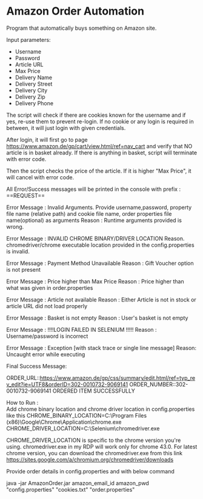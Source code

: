 # Amazon Order Automation



Program that automatically buys something on Amazon site.

Input parameters:
- Username
- Password
- Article URL
- Max Price
- Delivery Name
- Delivery Street
- Delivery City
- Delivery Zip
- Delivery Phone


The script will check if there are cookies known for the username and if yes, re-use them to prevent re-login. If no cookie or any login is required in between, it will just login with given credentials.

After login, it will first go to page https://www.amazon.de/gp/cart/view.html/ref=nav_cart and verify that NO article is in basket already. If there is anything in basket, script will terminate with error code.

Then the script checks the price of the article. If it is higher "Max Price", it will cancel with error code.



All Error/Success messages will be printed in the console with prefix :  ==REQUEST==

Error Message : Invalid Arguments. Provide username,password, property file name (relative path) and cookie file name, order properties file name(optional) as arguments
Reason : Runtime arguments provided is wrong.

Error Message : INVALID CHROME BINARY/DRIVER LOCATION
Reason. chromedriver/chrome executable location provided in the config.properties is invalid.

Error Message : Payment Method Unavailable
Reason : Gift Voucher option is not present 

Error Message : Price higher than Max Price
Reason : Price higher than what was given in order.properties

Error Message : Article not available
Reason : Either Article is not in stock or article URL did not load properly

Error Message : Basket is not empty
Reason : User's basket is not empty

Error Message : !!!!LOGIN FAILED IN SELENIUM !!!!! 
Reason : Username/password is incorrect


Error Message : Exception [with stack trace or single line message]
Reason: Uncaught error while executing


Final Success Message:

ORDER_URL::https://www.amazon.de/gp/css/summary/edit.html/ref=typ_rev_edit?ie=UTF8&orderID=302-0010732-9069141
ORDER_NUMBER::302-0010732-9069141
ORDERED ITEM SUCCESSFULLY



How to Run :  
Add chrome binary location and chrome driver location in config.properties
like this
CHROME_BINARY_LOCATION=C:\\Program Files (x86)\\Google\\Chrome\\Application\\chrome.exe
CHROME_DRIVER_LOCATION=C:\\Selenium\\chromedriver.exe

CHROME_DRIVER_LOCATION is specific to the chrome version you're using.
chromedriver.exe in my RDP will work only for chrome 43.0. For latest chrome version, you can download the chromedriver.exe from this link
https://sites.google.com/a/chromium.org/chromedriver/downloads

Provide order details in config.properties and with below command

java -jar AmazonOrder.jar amazon_email_id amazon_pwd "config.properties" "cookies.txt" "order.properties"



